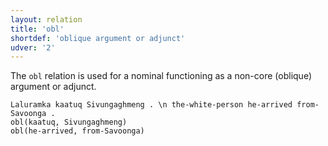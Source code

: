 ```yaml
---
layout: relation
title: 'obl'
shortdef: 'oblique argument or adjunct'
udver: '2'
---
```


The `obl` relation is used for a nominal functioning as a non-core (oblique) argument or adjunct.

~~~ sdparse
Laluramka kaatuq Sivungaghmeng . \n the-white-person he-arrived from-Savoonga .
obl(kaatuq, Sivungaghmeng)
obl(he-arrived, from-Savoonga)
~~~

